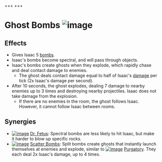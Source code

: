 +++
+++

 # Ghost Bombs ![image](/image/Ghost_Bombs.png) 

Effects
---------


* Gives Isaac 5 [bombs](/wiki/Bombs "Bombs").
* Isaac's bombs become spectral, and will pass through objects.
* Isaac's bombs create ghosts when they explode, which rapidly chase and deal contact damage to enemies.
	+ The ghost deals contact damage equal to half of Isaac's [damage](/wiki/Damage "Damage") per tick (2x Isaac's damage per second).
* After 10 seconds, the ghost explodes, dealing 7 damage to nearby enemies up to 3 times and destroying nearby projectiles. Isaac does not take damage from the explosion.
	+ If there are no enemies in the room, the ghost follows Isaac. However, it cannot follow Isaac between rooms.


Synergies
-----------


* [![image](/image/Dr._Fetus.png)](/wiki/Dr._Fetus "Dr. Fetus") [Dr. Fetus](/wiki/Dr._Fetus "Dr. Fetus"): Spectral bombs are less likely to hit Isaac, but make it harder to blow up specific rocks.
* [![image](/image/Scatter_Bombs.png)](/wiki/Scatter_Bombs "Scatter Bombs") [Scatter Bombs](/wiki/Scatter_Bombs "Scatter Bombs"): Split bombs create ghosts that instantly launch themselves at enemies and explode, similar to [![image](/image/Purgatory.png)](/wiki/Purgatory "Purgatory") [Purgatory](/wiki/Purgatory "Purgatory"). They each deal 2x Isaac's damage, up to 4 times.


